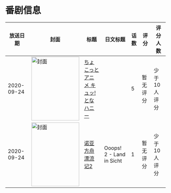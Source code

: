 # 番剧信息

|放送日期|封面|标题|日文标题|话数|评分|评分人数|
|---|---|---|---|---|---|---|
|2020-09-24|<img src="https://bangumi.tv/img/no_icon_subject.png" alt="封面" style="width:150px;height:200px;object-fit:cover;">|[ちょこっとアニメ キュッ!となハニー](https://bangumi.tv/subject/421031)||5|暂无评分|少于10人评分|
|2020-09-24|<img src="https://lain.bgm.tv/pic/cover/c/cc/b6/374398_RLdtT.jpg" alt="封面" style="width:150px;height:200px;object-fit:cover;">|[诺亚方舟漂流记2](https://bangumi.tv/subject/374398)|Ooops! 2 - Land in Sicht|1|暂无评分|少于10人评分|
